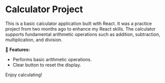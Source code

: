 # Calculator Project

This is a basic calculator application built with React. It was a practice project from two months ago to enhance my React skills. The calculator supports fundamental arithmetic operations such as addition, subtraction, multiplication, and division.

🔢 **Features:**
- Performs basic arithmetic operations.
- Clear button to reset the display.

Enjoy calculating!
